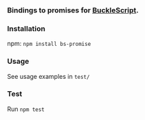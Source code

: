 ### Bindings to promises for [BuckleScript](https://github.com/bloomberg/bucklescript).

### Installation
npm: `npm install bs-promise`

### Usage
See usage examples in `test/`

### Test
Run `npm test`
